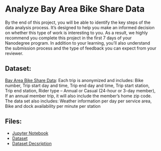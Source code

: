 # Analyze Bay Area Bike Share Data

By the end of this project, you will be able to identify the key steps of the data analysis process. It’s designed to help you make an informed decision on whether this type of work is interesting to you. As a result, we highly recommend you complete this project in the first 7 days of your Nanodegree program. In addition to your learning, you’ll also understand the submission process and the type of feedback you can expect from your reviewer.


## Dataset: 
[Bay Area Bike Share Data](http://www.bayareabikeshare.com/open-data): Each trip is anonymized and includes:
Bike number, Trip start day and time, Trip end day and time, Trip start station, Trip end station, Rider type – Annual or Casual (24-hour or 3-day member), If an annual member trip, it will also include the member’s home zip code. The data set also includes: Weather information per day per service area, Bike and dock availability per minute per station 

## Files:
* [Jupyter Notebook](https://github.com/rawanm/DataAnalystNanodegree/blob/master/P0_Analyze_Bay_Area_Bike_Share_Data/Bay_Area_Bike_Share_Analysis.ipynb)
* [Dataset](https://github.com/rawanm/DataAnalystNanodegree/blob/master/P0_Analyze_Bay_Area_Bike_Share_Data/babs_y1_y2_summary.csv)
* [Dataset Decsription](https://github.com/rawanm/DataAnalystNanodegree/blob/master/P0_Analyze_Bay_Area_Bike_Share_Data/201402_README.txt)
